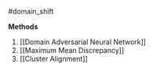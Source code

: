 #domain_shift 

**Methods**
1. [[Domain Adversarial Neural Network]]
2. [[Maximum Mean Discrepancy]]
3. [[Cluster Alignment]]
